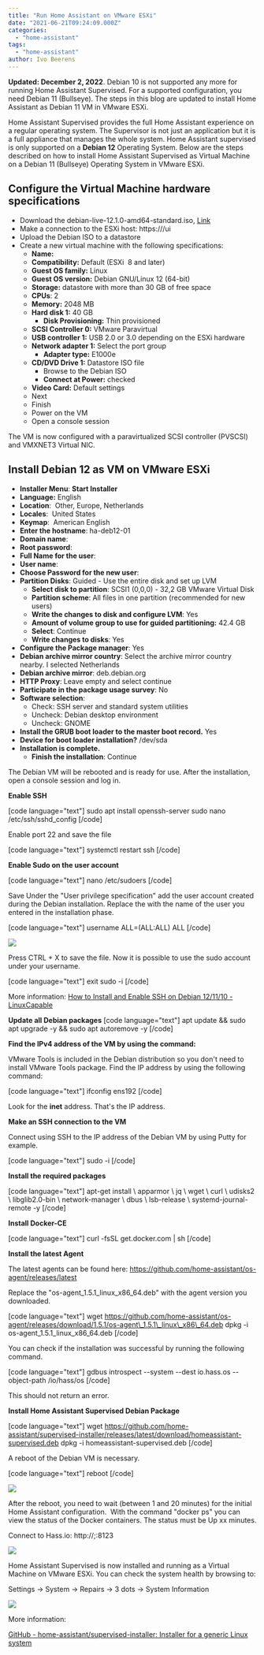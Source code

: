 ```yaml
---
title: "Run Home Assistant on VMware ESXi"
date: "2021-06-21T09:24:09.000Z"
categories: 
  - "home-assistant"
tags: 
  - "home-assistant"
author: Ivo Beerens
---
```


**Updated: December 2, 2022**. Debian 10 is not supported any more for running Home Assistant Supervised. For a supported configuration, you need Debian 11 (Bullseye). The steps in this blog are updated to install Home Assistant as Debian 11 VM in VMware ESXi.

Home Assistant Supervised provides the full Home Assistant experience on a regular operating system. The Supervisor is not just an application but it is a full appliance that manages the whole system. Home Assistant supervised is only supported on a **Debian 12** Operating System. Below are the steps described on how to install Home Assistant Supervised as Virtual Machine on a Debian 11 (Bullseye) Operating System in VMware ESXi.

## Configure the Virtual Machine hardware specifications

- Download the debian-live-12.1.0-amd64-standard.iso, [Link](https://cdimage.debian.org/debian-cd/current-live/amd64/iso-hybrid/)
- Make a connection to the ESXi host: https://<ip-address>/ui
- Upload the Debian ISO to a datastore
- Create a new virtual machine with the following specifications:
    - **Name:** <Name of the VM>
    - **Compatibility:** Default (ESXi  8 and later)
    - **Guest OS family:** Linux
    - **Guest OS version:** Debian GNU/Linux 12 (64-bit)
    - **Storage:** datastore with more than 30 GB of free space
    - **CPUs**: 2
    - **Memory:** 2048 MB
    - **Hard disk 1:** 40 GB
        - **Disk Provisioning:** Thin provisioned
    - **SCSI Controller 0:** VMware Paravirtual
    - **USB controller 1:** USB 2.0 or 3.0 depending on the ESXi hardware
    - **Network adapter 1:** Select the port group
        - **Adapter type:** E1000e
    - **CD/DVD Drive 1:** Datastore ISO file
        - Browse to the Debian ISO
        - **Connect at Power:** checked
    - **Video Card:** Default settings
    - Next
    - Finish
    - Power on the VM
    - Open a console session

The VM is now configured with a paravirtualized SCSI controller (PVSCSI) and VMXNET3 Virtual NIC.

## Install Debian 12 as VM on VMware ESXi

- **Installer Menu**: **Start Installer** 
- **Language:** English
- **Location**:  Other, Europe, Netherlands
- **Locales**:  United States
- **Keymap**:  American English
- **Enter the hostname**: ha-deb12-01
- **Domain name**: <domain name>
- **Root password**: <Enter the root password>
- **Full Name for the user**:<Full name>
- **User name**: <username>
- **Choose Password for the new user**: <Enter the root password>
- **Partition Disks**: Guided - Use the entire disk and set up LVM
    - **Select disk to partition**: SCSI1 (0,0,0) - 32,2 GB VMware Virtual Disk
    - **Partition scheme**: All files in one partition (recommended for new users)
    - **Write the changes to disk and configure LVM**: Yes
    - **Amount of volume group to use for guided partitioning:** 42.4 GB
    - **Select**: Continue
    - **Write changes to disks**: Yes
- **Configure the Package manager**: Yes
- **Debian archive mirror country**: Select the archive mirror country nearby. I selected Netherlands
- **Debian archive mirror**: deb.debian.org
- **HTTP Proxy**: Leave empty and select continue
- **Participate in the package usage survey**: No
- **Software selection**:
    - Check: SSH server and standard system utilities
    - Uncheck: Debian desktop environment
    - Uncheck: GNOME
- **Install the GRUB boot loader to the master boot record.** Yes
- **Device for boot loader installation?** /dev/sda
- **Installation is complete.** 
    - **Finish the installation**: Continue

The Debian VM will be rebooted and is ready for use. After the installation, open a console session and log in.

**Enable SSH**

\[code language="text"\] sudo apt install openssh-server sudo nano /etc/ssh/sshd\_config \[/code\]

Enable port 22 and save the file

\[code language="text"\] systemctl restart ssh \[/code\]

**Enable Sudo on the user account**

\[code language="text"\] nano /etc/sudoers \[/code\]

Save Under the "User privilege specification" add the user account created during the Debian installation. Replace the <username> with the name of the user you entered in the installation phase.

\[code language="text"\] username ALL=(ALL:ALL) ALL \[/code\]

[![](images/sudoers-300x159.jpg)](images/sudoers.jpg)

Press CTRL + X to save the file. Now it is possible to use the sudo account under your username.

\[code language="text"\] exit sudo -i \[/code\]

More information: [How to Install and Enable SSH on Debian 12/11/10 - LinuxCapable](https://www.linuxcapable.com/how-to-install-and-enable-ssh-on-debian-linux/#:~:text=How%20to%20Install%20and%20Enable%20SSH%20on%20Debian,needs.%20...%203%20Step%203%3A%20Connect%20with%20SSH)

**Update all Debian packages** \[code language="text"\] apt update && sudo apt upgrade -y && sudo apt autoremove -y \[/code\]

**Find the IPv4 address of the VM by using the command:**

VMware Tools is included in the Debian distribution so you don't need to install VMware Tools package. Find the IP address by using the following command:

\[code language="text"\] ifconfig ens192 \[/code\]

Look for the **inet** address. That's the IP address.

**Make an SSH connection to the VM**

Connect using SSH to the IP address of the Debian VM by using Putty for example.

\[code language="text"\] sudo -i \[/code\]

**Install the required packages**

\[code language="text"\] apt-get install \\ apparmor \\ jq \\ wget \\ curl \\ udisks2 \\ libglib2.0-bin \\ network-manager \\ dbus \\ lsb-release \\ systemd-journal-remote -y \[/code\]

**Install Docker-CE**

\[code language="text"\] curl -fsSL get.docker.com | sh \[/code\]

**Install the latest Agent**

The latest agents can be found here: https://github.com/home-assistant/os-agent/releases/latest

Replace the "os-agent\_1.5.1\_linux\_x86\_64.deb" with the agent version you downloaded.

\[code language="text"\] wget https://github.com/home-assistant/os-agent/releases/download/1.5.1/os-agent\_1.5.1\_linux\_x86\_64.deb dpkg -i os-agent\_1.5.1\_linux\_x86\_64.deb \[/code\]

You can check if the installation was successful by running the following command.

\[code language="text"\] gdbus introspect --system --dest io.hass.os --object-path /io/hass/os \[/code\]

This should not return an error.

**Install Home Assistant Supervised Debian Package**

\[code language="text"\] wget https://github.com/home-assistant/supervised-installer/releases/latest/download/homeassistant-supervised.deb dpkg -i homeassistant-supervised.deb \[/code\]

A reboot of the Debian VM is necessary.

\[code language="text"\] reboot \[/code\]

[![](images/reboot-300x220.jpg)](images/reboot.jpg)

After the reboot, you need to wait (between 1 and 20 minutes) for the initial Home Assistant configuration.  With the command "docker ps" you can view the status of the Docker containers. The status must be Up xx minutes.

Connect to Hass.io: http://;:8123

[![](images/Login-300x147.jpg)](images/Login.jpg)

Home Assistant Supervised is now installed and running as a Virtual Machine on VMware ESXi. You can check the system health by browsing to:

Settings -> System -> Repairs -> 3 dots -> System Information

[![](images/supported-300x141.jpg)](images/supported.jpg)

More information:

[GitHub - home-assistant/supervised-installer: Installer for a generic Linux system](https://github.com/home-assistant/supervised-installer)



